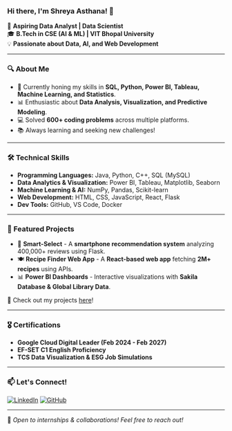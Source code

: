 ### Hi there, I'm Shreya Asthana! 👋

🚀 **Aspiring Data Analyst | Data Scientist**  
🎓 **B.Tech in CSE (AI & ML) | VIT Bhopal University**  
💡 **Passionate about Data, AI, and Web Development**

---

### 🔍 About Me
- 🎯 Currently honing my skills in **SQL, Python, Power BI, Tableau, Machine Learning, and Statistics**.
- 📊 Enthusiastic about **Data Analysis, Visualization, and Predictive Modeling**.
- 💻 Solved **600+ coding problems** across multiple platforms.
- 📚 Always learning and seeking new challenges!

---

### 🛠️ Technical Skills
- **Programming Languages:** Java, Python, C++, SQL (MySQL)
- **Data Analytics & Visualization:** Power BI, Tableau, Matplotlib, Seaborn
- **Machine Learning & AI:** NumPy, Pandas, Scikit-learn
- **Web Development:** HTML, CSS, JavaScript, React, Flask
- **Dev Tools:** GitHub, VS Code, Docker

---

### 📌 Featured Projects
- 📱 **Smart-Select** - A **smartphone recommendation system** analyzing 400,000+ reviews using Flask.  
- 🍽 **Recipe Finder Web App** - A **React-based web app** fetching **2M+ recipes** using APIs.  
- 📊 **Power BI Dashboards** - Interactive visualizations with **Sakila Database & Global Library Data**.  

🔗 Check out my projects [here](https://github.com/Shreya-Asthana?tab=repositories)!

---

### 🎖 Certifications
- **Google Cloud Digital Leader (Feb 2024 - Feb 2027)**
- **EF-SET C1 English Proficiency**
- **TCS Data Visualization & ESG Job Simulations**

---

### 📫 Let's Connect!
[![LinkedIn](https://img.shields.io/badge/LinkedIn-%230077B5.svg?&style=for-the-badge&logo=linkedin&logoColor=white)](https://www.linkedin.com/in/asthanas)
[![GitHub](https://img.shields.io/badge/GitHub-%2312100E.svg?&style=for-the-badge&logo=github&logoColor=white)](https://github.com/Shreya-Asthana)


---

📌 *Open to internships & collaborations! Feel free to reach out!*
